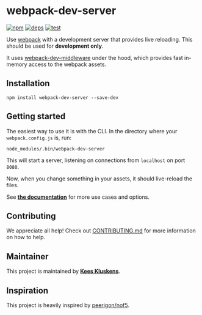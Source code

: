 # webpack-dev-server

[![npm][npm]][npm-url]
[![deps][deps]][deps-url]
[![test][test]][test-url]

Use [webpack](http://webpack.github.io) with a development server that provides live reloading. This should be used for **development only**.

It uses [webpack-dev-middleware](https://github.com/webpack/webpack-dev-middleware) under the hood, which provides fast in-memory access to the webpack assets.

## Installation

```
npm install webpack-dev-server --save-dev
```

## Getting started

The easiest way to use it is with the CLI. In the directory where your `webpack.config.js` is, run:

```
node_modules/.bin/webpack-dev-server
```

This will start a server, listening on connections from `localhost` on port `8080`.

Now, when you change something in your assets, it should live-reload the files.

See [**the documentation**](http://webpack.github.io/docs/webpack-dev-server.html) for more use cases and options.

## Contributing

We appreciate all help! Check out [CONTRIBUTING.md](CONTRIBUTING.md) for more information on how to help.

## Maintainer

This project is maintained by [**Kees Kluskens**](https://github.com/spacek33z/).

## Inspiration

This project is heavily inspired by [peerigon/nof5](https://github.com/peerigon/nof5).


[npm]: https://img.shields.io/npm/v/webpack-dev-server.svg
[npm-url]: https://npmjs.com/package/webpack-dev-server

[deps]: https://david-dm.org/webpack/webpack-dev-server.svg
[deps-url]: https://david-dm.org/webpack/webpack-dev-server

[test]: http://img.shields.io/travis/webpack/webpack-dev-server.svg
[test-url]: https://travis-ci.org/webpack/webpack-dev-server
